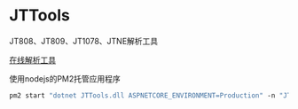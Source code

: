 ﻿# JTTools

JT808、JT809、JT1078、JTNE解析工具

<a href="https://jttools.smallchi.cn/" target="_blank">在线解析工具</a>

使用nodejs的PM2托管应用程序

``` 1
pm2 start "dotnet JTTools.dll ASPNETCORE_ENVIRONMENT=Production" -n "JTTools.18888" -o "/home/Logs/JTTools/out.log" -e "/home/Logs/JTTools/error.log"
```
